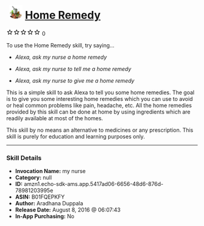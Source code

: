# &nbsp;<img src="skill_icon" alt="Home Remedy icon" width="36"> [Home Remedy](http://alexa.amazon.com/#skills/amzn1.echo-sdk-ams.app.5417ad06-6656-48d6-876d-78981203995e)
![0 stars](../../images/ic_star_border_black_18dp_1x.png)![0 stars](../../images/ic_star_border_black_18dp_1x.png)![0 stars](../../images/ic_star_border_black_18dp_1x.png)![0 stars](../../images/ic_star_border_black_18dp_1x.png)![0 stars](../../images/ic_star_border_black_18dp_1x.png) 0

To use the Home Remedy skill, try saying...

* *Alexa, ask my nurse a home remedy*

* *Alexa, ask my nurse to tell me a home remedy*

* *Alexa, ask my nurse to give me a home remedy*

This is a simple skill to ask Alexa to tell you some home remedies. The goal is to give you some interesting home remedies which you can use to avoid or heal common problems like pain, headache, etc.
All the home remedies provided by this skill can be done at home by using ingredients which are readily available at most of the homes.

This skill by no means an alternative to medicines or any prescription. This skill is purely for education and learning purposes only.

***

### Skill Details

* **Invocation Name:** my nurse
* **Category:** null
* **ID:** amzn1.echo-sdk-ams.app.5417ad06-6656-48d6-876d-78981203995e
* **ASIN:** B01FQEPKFY
* **Author:** Aradhana Duppala
* **Release Date:** August 8, 2016 @ 06:07:43
* **In-App Purchasing:** No
